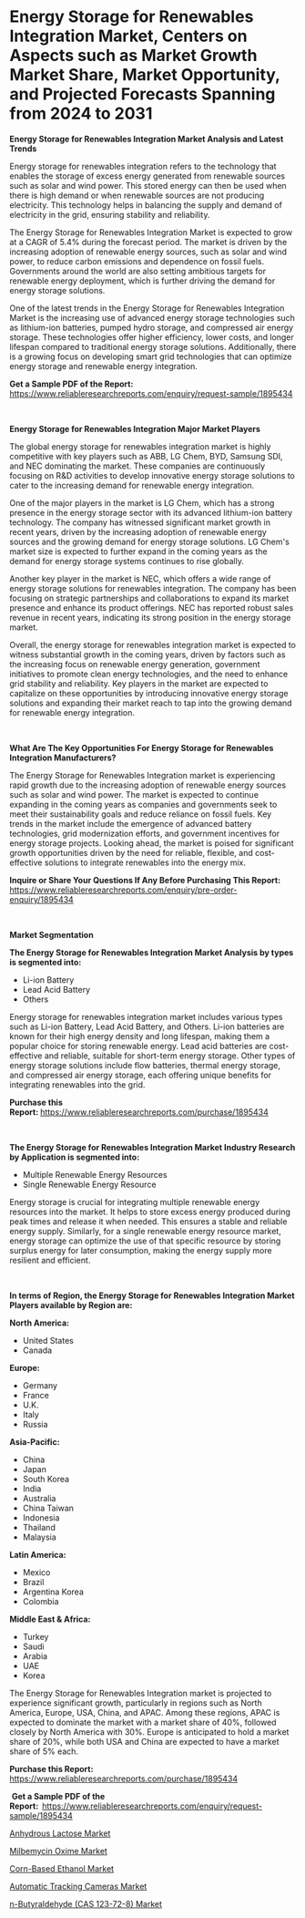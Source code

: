 <p><h1>Energy Storage for Renewables Integration Market, Centers on Aspects such as Market Growth Market Share, Market Opportunity, and Projected Forecasts Spanning from 2024 to 2031</h1></p><p><strong>Energy Storage for Renewables Integration Market Analysis and Latest Trends</strong></p>
<p><p>Energy storage for renewables integration refers to the technology that enables the storage of excess energy generated from renewable sources such as solar and wind power. This stored energy can then be used when there is high demand or when renewable sources are not producing electricity. This technology helps in balancing the supply and demand of electricity in the grid, ensuring stability and reliability.</p><p>The Energy Storage for Renewables Integration Market is expected to grow at a CAGR of 5.4% during the forecast period. The market is driven by the increasing adoption of renewable energy sources, such as solar and wind power, to reduce carbon emissions and dependence on fossil fuels. Governments around the world are also setting ambitious targets for renewable energy deployment, which is further driving the demand for energy storage solutions.</p><p>One of the latest trends in the Energy Storage for Renewables Integration Market is the increasing use of advanced energy storage technologies such as lithium-ion batteries, pumped hydro storage, and compressed air energy storage. These technologies offer higher efficiency, lower costs, and longer lifespan compared to traditional energy storage solutions. Additionally, there is a growing focus on developing smart grid technologies that can optimize energy storage and renewable energy integration.</p></p>
<p><strong>Get a Sample PDF of the Report:&nbsp;</strong> <a href="https://www.reliableresearchreports.com/enquiry/request-sample/1895434">https://www.reliableresearchreports.com/enquiry/request-sample/1895434</a></p>
<p>&nbsp;</p>
<p><strong>Energy Storage for Renewables Integration Major Market Players</strong></p>
<p><p>The global energy storage for renewables integration market is highly competitive with key players such as ABB, LG Chem, BYD, Samsung SDI, and NEC dominating the market. These companies are continuously focusing on R&D activities to develop innovative energy storage solutions to cater to the increasing demand for renewable energy integration.</p><p>One of the major players in the market is LG Chem, which has a strong presence in the energy storage sector with its advanced lithium-ion battery technology. The company has witnessed significant market growth in recent years, driven by the increasing adoption of renewable energy sources and the growing demand for energy storage solutions. LG Chem's market size is expected to further expand in the coming years as the demand for energy storage systems continues to rise globally.</p><p>Another key player in the market is NEC, which offers a wide range of energy storage solutions for renewables integration. The company has been focusing on strategic partnerships and collaborations to expand its market presence and enhance its product offerings. NEC has reported robust sales revenue in recent years, indicating its strong position in the energy storage market.</p><p>Overall, the energy storage for renewables integration market is expected to witness substantial growth in the coming years, driven by factors such as the increasing focus on renewable energy generation, government initiatives to promote clean energy technologies, and the need to enhance grid stability and reliability. Key players in the market are expected to capitalize on these opportunities by introducing innovative energy storage solutions and expanding their market reach to tap into the growing demand for renewable energy integration.</p></p>
<p>&nbsp;</p>
<p><strong>What Are The Key Opportunities For Energy Storage for Renewables Integration Manufacturers?</strong></p>
<p><p>The Energy Storage for Renewables Integration market is experiencing rapid growth due to the increasing adoption of renewable energy sources such as solar and wind power. The market is expected to continue expanding in the coming years as companies and governments seek to meet their sustainability goals and reduce reliance on fossil fuels. Key trends in the market include the emergence of advanced battery technologies, grid modernization efforts, and government incentives for energy storage projects. Looking ahead, the market is poised for significant growth opportunities driven by the need for reliable, flexible, and cost-effective solutions to integrate renewables into the energy mix.</p></p>
<p><strong>Inquire or Share Your Questions If Any Before Purchasing This Report:</strong> <a href="https://www.reliableresearchreports.com/enquiry/pre-order-enquiry/1895434">https://www.reliableresearchreports.com/enquiry/pre-order-enquiry/1895434</a></p>
<p>&nbsp;</p>
<p><strong>Market Segmentation</strong></p>
<p><strong>The Energy Storage for Renewables Integration Market Analysis by types is segmented into:</strong></p>
<p><ul><li>Li-ion Battery</li><li>Lead Acid Battery</li><li>Others</li></ul></p>
<p><p>Energy storage for renewables integration market includes various types such as Li-ion Battery, Lead Acid Battery, and Others. Li-ion batteries are known for their high energy density and long lifespan, making them a popular choice for storing renewable energy. Lead acid batteries are cost-effective and reliable, suitable for short-term energy storage. Other types of energy storage solutions include flow batteries, thermal energy storage, and compressed air energy storage, each offering unique benefits for integrating renewables into the grid.</p></p>
<p><strong>Purchase this Report:&nbsp;</strong><a href="https://www.reliableresearchreports.com/purchase/1895434">https://www.reliableresearchreports.com/purchase/1895434</a></p>
<p>&nbsp;</p>
<p><strong>The Energy Storage for Renewables Integration Market Industry Research by Application is segmented into:</strong></p>
<p><ul><li>Multiple Renewable Energy Resources</li><li>Single Renewable Energy Resource</li></ul></p>
<p><p>Energy storage is crucial for integrating multiple renewable energy resources into the market. It helps to store excess energy produced during peak times and release it when needed. This ensures a stable and reliable energy supply. Similarly, for a single renewable energy resource market, energy storage can optimize the use of that specific resource by storing surplus energy for later consumption, making the energy supply more resilient and efficient.</p></p>
<p>&nbsp;</p>
<p><strong>In terms of Region, the Energy Storage for Renewables Integration Market Players available by Region are:</strong></p>
<p>
    <p> <strong> North America: </strong>
        <ul>
            <li>United States</li>
            <li>Canada</li>
        </ul>
        </p> 
    <p> <strong> Europe: </strong>
        <ul>
            <li>Germany</li>
            <li>France</li>
            <li>U.K.</li>
            <li>Italy</li>
            <li>Russia</li>
        </ul>
        </p> 
    <p> <strong> Asia-Pacific: </strong>
        <ul>
            <li>China</li>
            <li>Japan</li>
            <li>South Korea</li>
            <li>India</li>
            <li>Australia</li>
            <li>China Taiwan</li>
            <li>Indonesia</li>
            <li>Thailand</li>
            <li>Malaysia</li>
        </ul>
        </p> 
    <p> <strong> Latin America: </strong>
        <ul>
            <li>Mexico</li>
            <li>Brazil</li>
            <li>Argentina Korea</li>
            <li>Colombia</li>
        </ul>
        </p> 
    <p> <strong> Middle East & Africa: </strong>
        <ul>
            <li>Turkey</li>
            <li>Saudi</li>
            <li>Arabia</li>
            <li>UAE</li>
            <li>Korea</li>
        </ul>
    </p>
    </p>
<p><p>The Energy Storage for Renewables Integration market is projected to experience significant growth, particularly in regions such as North America, Europe, USA, China, and APAC. Among these regions, APAC is expected to dominate the market with a market share of 40%, followed closely by North America with 30%. Europe is anticipated to hold a market share of 20%, while both USA and China are expected to have a market share of 5% each.</p></p>
<p><strong>Purchase this Report: </strong><a href="https://www.reliableresearchreports.com/purchase/1895434">https://www.reliableresearchreports.com/purchase/1895434</a></p>
<p>&nbsp;<strong>Get a Sample PDF of the Report:&nbsp;&nbsp;</strong><a href="https://www.reliableresearchreports.com/enquiry/request-sample/1895434">https://www.reliableresearchreports.com/enquiry/request-sample/1895434</a></p>
<p><strong></strong></p>
<p><p><a href="https://view.publitas.com/reportprime-1/anhydrous-lactose-market-size-2024-2031-global-industrial-analysis-key-geographical-regions-market-share-top-key-players-product-types-and-forecast-research-report/">Anhydrous Lactose Market</a></p><p><a href="https://view.publitas.com/reportprime-1/milbemycin-oxime-market-size-growth-and-forecast-from-2024-2031/">Milbemycin Oxime Market</a></p><p><a href="https://noble-drawer-34c.notion.site/Corn-Based-Ethanol-Market-Analysis-Examines-its-Scope-on-Growth-Opportunities-and-Forecasted-Trends-1dbf71bd100643a79910dabe88c18025">Corn-Based Ethanol Market</a></p><p><a href="https://github.com/pgtimber/Market-Research-Report-List-1/blob/main/automatic-tracking-cameras-market.md">Automatic Tracking Cameras Market</a></p><p><a href="https://meowing-canidae-761.notion.site/n-Butyraldehyde-CAS-123-72-8-Market-Provides-a-Comprehensive-Analysis-Including-a-Macro-Overview-o-284e98a0bf55413ab1b42b1e62cd74a8">n-Butyraldehyde (CAS 123-72-8) Market</a></p></p>
